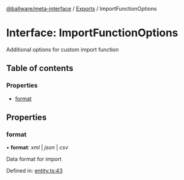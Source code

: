 [@ballware/meta-interface](../README.md) / [Exports](../modules.md) / ImportFunctionOptions

# Interface: ImportFunctionOptions

Additional options for custom import function

## Table of contents

### Properties

- [format](importfunctionoptions.md#format)

## Properties

### format

• **format**: *xml* \| *json* \| *csv*

Data format for import

Defined in: [entity.ts:43](https://github.com/ballware/ballware-client/blob/5f55ce4/packages/meta-interface/src/entity.ts#L43)
